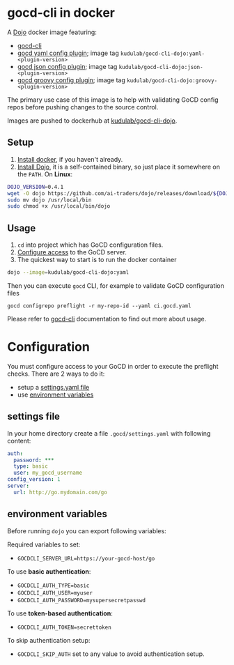 # gocd-cli in docker

A [Dojo](https://github.com/ai-traders/dojo) docker image featuring:
 * [gocd-cli](https://github.com/gocd-contrib/gocd-cli)
 * [gocd yaml config plugin](https://github.com/tomzo/gocd-yaml-config-plugin); image tag `kudulab/gocd-cli-dojo:yaml-<plugin-version>`
 * [gocd json config plugin](https://github.com/tomzo/gocd-json-config-plugin); image tag `kudulab/gocd-cli-dojo:json-<plugin-version>`
 * [gocd groovy config plugin](https://github.com/gocd-contrib/gocd-groovy-dsl-config-plugin); image tag `kudulab/gocd-cli-dojo:groovy-<plugin-version>`

The primary use case of this image is to help with validating GoCD config repos before pushing changes to the source control.

Images are pushed to dockerhub at [kudulab/gocd-cli-dojo](https://hub.docker.com/r/kudulab/gocd-cli-dojo).

## Setup

1. [Install docker](https://docs.docker.com/install/), if you haven't already.
2. [Install Dojo](https://github.com/ai-traders/dojo#installation), it is a self-contained binary, so just place it somewhere on the `PATH`.
On **Linux**:
```bash
DOJO_VERSION=0.4.1
wget -O dojo https://github.com/ai-traders/dojo/releases/download/${DOJO_VERSION}/dojo_linux_amd64
sudo mv dojo /usr/local/bin
sudo chmod +x /usr/local/bin/dojo
```

## Usage

1. `cd` into project which has GoCD configuration files.
1. [Configure access](#configuration) to the GoCD server.
1. The quickest way to start is to run the docker container
```bash
dojo --image=kudulab/gocd-cli-dojo:yaml
```
Then you can execute `gocd` CLI, for example to validate GoCD configuration files
```
gocd configrepo preflight -r my-repo-id --yaml ci.gocd.yaml
```

Please refer to [gocd-cli](https://github.com/gocd-contrib/gocd-cli) documentation to find out more about usage.

# Configuration

You must configure access to your GoCD in order to execute the preflight checks.
There are 2 ways to do it:
 * setup a [settings.yaml file](#settings-file)
 * use [environment variables](#environment-variables)

## settings file

In your home directory create a file `.gocd/settings.yaml` with following content:
```yaml
auth:
  password: ***
  type: basic
  user: my_gocd_username
config_version: 1
server:
  url: http://go.mydomain.com/go
```

## environment variables

Before running `dojo` you can export following variables:

Required variables to set:
 * `GOCDCLI_SERVER_URL=https://your-gocd-host/go`

To use **basic authentication**:
 * `GOCDCLI_AUTH_TYPE=basic`
 * `GOCDCLI_AUTH_USER=myuser`
 * `GOCDCLI_AUTH_PASSWORD=mysupersecretpasswd`

To use **token-based authentication**:
* `GOCDCLI_AUTH_TOKEN=secrettoken`

To skip authentication setup:
 * `GOCDCLI_SKIP_AUTH` set to any value to avoid authentication setup.
